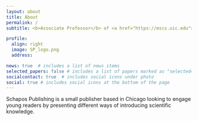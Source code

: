 ```yaml
---
layout: about
title: About
permalink: /
subtitle: <b>Associate Professor</b> of <a href="https://mscs.uic.edu">Mathematics, Statistics, and Computer Science</a>, University of Illinois Chicago

profile:
  align: right
  image: SP_logo.png
  address:  

news: true  # includes a list of news items
selected_papers: false # includes a list of papers marked as "selected={true}"
socialcontact: true  # includes social icons under photo
social: true # includes social icons at the bottom of the page
---
```


 Schapos Publishing is a small publisher based in Chicago looking to engage young readers by presenting different ways of introducing scientific knowledge. 
 
